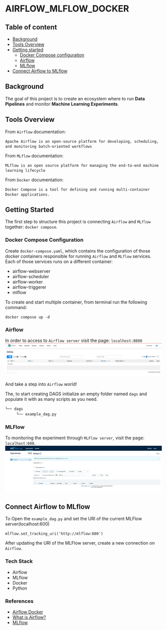 # AIRFLOW_MLFLOW_DOCKER

## Table of content
- [Background](#background)
- [Tools Overview](#tools_overview)
- [Getting started](#getting_started)
    * [Docker Compose configuration](#docker_config)
    * [Airflow](#airflow)
    * [MLflow](#mlflow)
- [Connect Airflow to MLflow](#airflow_and_mlflow)



<a name="background"/>

## Background
The goal of this project is to create an ecosystem where to run **Data Pipelines** and monitor **Machine Learning Experiments**.

<a name="tools_overview"/>

## Tools Overview

From `Airflow` documentation:
```
Apache Airflow is an open-source platform for developing, scheduling, and monitoring batch-oriented workflows
```

From `MLflow` documentation:
```
MLflow is an open source platform for managing the end-to-end machine learning lifecycle
```

From `Docker` documentation:
```
Docker Compose is a tool for defining and running multi-container Docker applications.
```

<a name="getting_started"/>

## Getting Started
The first step to structure this project is connecting `Airflow` and `MLflow` together: `docker compose`.


<a name="docker_config"/>

### Docker Compose Configuration
Create `docker-compose.yaml`, which contains the configuration of those docker containers responsible for running `Airflow` and `MLflow` services. 
Each of those services runs on a different container:
* airflow-webserver
* airflow-scheduler
* airflow-worker
* airflow-triggerer
* mlflow 

To create and start multiple container, from terminal run the following command:
```
docker compose up -d
```

<a name="airflow"/>

### Airflow
In order to access to `Airflow server` visit the page: `localhost:8080`
![img](docs/imgs/airflow_home.png)

And take a step into `Airflow` world!

The, to start creating DAGS initialize an empty folder named `dags` and populate it with as many scripts as you need.
```bash
└── dags
     └── example_dag.py
```

<a name="mlflow"/>

### MLFlow
To monitoring the experiment through `MLFlow server`, visit the page: `localhost:600`.
![img](docs/imgs/mlflow_home.png)

<a name="airflow_and_mlflow"/>

## Connect Airflow to MLflow 
To Open the `example_dag.py` and set the URI of the current MLFlow server(localhost:600)
```
mlflow.set_tracking_uri('http://mlflow:600')
```

After updating the URI of the MLFlow server, create a new connection on `Airflow`.

### Tech Stack
* Airflow
* MLflow
* Docker
* Python


### References
* [Airflow Docker](https://airflow.apache.org/docs/apache-airflow/2.0.1/start/docker.html)
* [What is Airflow?](https://airflow.apache.org/docs/apache-airflow/stable/index.html)
* [MLflow](https://mlflow.org/docs/latest/index.html)
